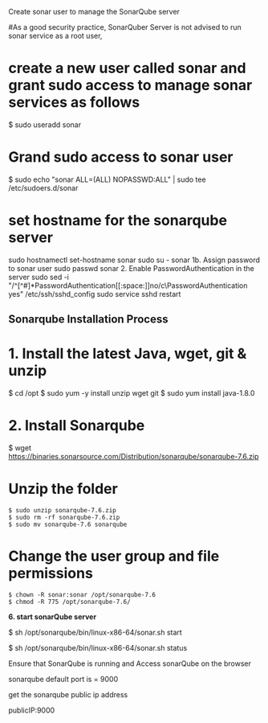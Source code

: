 Create sonar user to manage the SonarQube server

#As a good security practice, SonarQuber Server is not advised to run sonar service as a root user, 
# create a new user called sonar and grant sudo access to manage sonar services as follows

$ sudo useradd sonar

# Grand sudo access to sonar user

$ sudo echo "sonar ALL=(ALL) NOPASSWD:ALL" | sudo tee /etc/sudoers.d/sonar

# set hostname for the sonarqube server

sudo hostnamectl set-hostname sonar 
sudo su - sonar
1b. Assign password to sonar user
sudo passwd sonar
2. Enable PasswordAuthentication in the server
sudo sed -i "/^[^#]*PasswordAuthentication[[:space:]]no/c\PasswordAuthentication yes" /etc/ssh/sshd_config
sudo service sshd restart

## Sonarqube Installation Process

# 1. Install the latest Java, wget, git & unzip

 $ cd /opt
 $ sudo yum -y install unzip wget git
    $ sudo yum install java-1.8.0
    
# 2. Install Sonarqube
   $ wget https://binaries.sonarsource.com/Distribution/sonarqube/sonarqube-7.6.zip
   
# Unzip the folder
    $ sudo unzip sonarqube-7.6.zip
    $ sudo rm -rf sonarqube-7.6.zip
    $ sudo mv sonarqube-7.6 sonarqube

#  Change the user group and file permissions
    $ chown -R sonar:sonar /opt/sonarqube-7.6
    $ chmod -R 775 /opt/sonarqube-7.6/
    
**6. start sonarQube server**

$ sh /opt/sonarqube/bin/linux-x86-64/sonar.sh start 

$ sh /opt/sonarqube/bin/linux-x86-64/sonar.sh status

Ensure that SonarQube is running and Access sonarQube on the browser
   
sonarqube default port is = 9000

get the sonarqube public ip address

publicIP:9000




